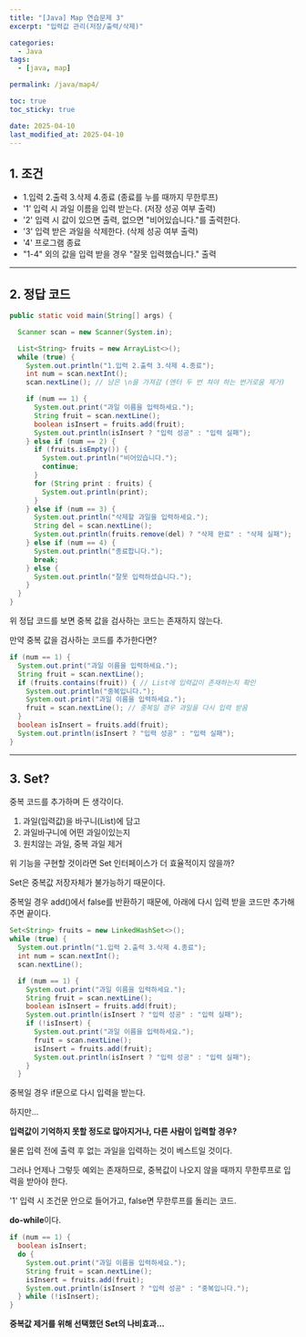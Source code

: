 ```yaml
---
title: "[Java] Map 연습문제 3"
excerpt: "입력값 관리(저장/출력/삭제)"

categories:
  - Java
tags:
  - [java, map]

permalink: /java/map4/

toc: true
toc_sticky: true

date: 2025-04-10
last_modified_at: 2025-04-10
---
```


## 1. 조건

- 1.입력 2.출력 3.삭제 4.종료 (종료를 누를 때까지 무한루프)
- '1' 입력 시 과일 이름을 입력 받는다. (저장 성공 여부 출력)
- '2' 입력 시 값이 있으면 출력, 없으면 "비어있습니다."를 출력한다.
- '3' 입력 받은 과일을 삭제한다. (삭제 성공 여부 출력)
- '4' 프로그램 종료
- "1-4" 외의 값을 입력 받을 경우 "잘못 입력했습니다." 출력

<hr>

## 2. 정답 코드

```java
public static void main(String[] args) {

  Scanner scan = new Scanner(System.in);

  List<String> fruits = new ArrayList<>();
  while (true) {
    System.out.println("1.입력 2.출력 3.삭제 4.종료");
    int num = scan.nextInt();
    scan.nextLine(); // 남은 \n을 가져감 (엔터 두 번 쳐야 하는 번거로움 제거)

    if (num == 1) {
      System.out.print("과일 이름을 입력하세요.");
      String fruit = scan.nextLine();
      boolean isInsert = fruits.add(fruit);
      System.out.println(isInsert ? "입력 성공" : "입력 실패");
    } else if (num == 2) {
      if (fruits.isEmpty()) {
        System.out.println("비어있습니다.");
        continue;
      }
      for (String print : fruits) {
        System.out.println(print);
      }
    } else if (num == 3) {
      System.out.println("삭제할 과일을 입력하세요.");
      String del = scan.nextLine();
      System.out.println(fruits.remove(del) ? "삭제 완료" : "삭제 실패");
    } else if (num == 4) {
      System.out.println("종료합니다.");
      break;
    } else {
      System.out.println("잘못 입력하셨습니다.");
    }
  }
}
```

위 정답 코드를 보면 중복 값을 검사하는 코드는 존재하지 않는다.

만약 중복 값을 검사하는 코드를 추가한다면?

```java
if (num == 1) {
  System.out.print("과일 이름을 입력하세요.");
  String fruit = scan.nextLine();
  if (fruits.contains(fruit)) { // List에 입력값이 존재하는지 확인
    System.out.println("중복입니다.");
    System.out.print("과일 이름을 입력하세요.");
    fruit = scan.nextLine(); // 중복일 경우 과일을 다시 입력 받음
  }
  boolean isInsert = fruits.add(fruit);
  System.out.println(isInsert ? "입력 성공" : "입력 실패");
}
```

<hr>

## 3. Set?

중복 코드를 추가하며 든 생각이다.

1. 과일(입력값)을 바구니(List)에 담고
2. 과일바구니에 어떤 과일이있는지
3. 원치않는 과일, 중복 과일 제거

위 기능을 구현할 것이라면 Set 인터페이스가 더 효율적이지 않을까?

Set은 중복값 저장자체가 불가능하기 때문이다.

중복일 경우 add()에서 false를 반환하기 때문에, 아래에 다시 입력 받을 코드만 추가해주면 끝이다.

```java
Set<String> fruits = new LinkedHashSet<>();
while (true) {
  System.out.println("1.입력 2.출력 3.삭제 4.종료");
  int num = scan.nextInt();
  scan.nextLine();

  if (num == 1) {
    System.out.print("과일 이름을 입력하세요.");
    String fruit = scan.nextLine();
    boolean isInsert = fruits.add(fruit);
    System.out.println(isInsert ? "입력 성공" : "입력 실패");
    if (!isInsert) {
      System.out.print("과일 이름을 입력하세요.");
      fruit = scan.nextLine();
      isInsert = fruits.add(fruit);
      System.out.println(isInsert ? "입력 성공" : "입력 실패");
    }
  }
```

중복일 경우 if문으로 다시 입력을 받는다.

하지만...

**입력값이 기억하지 못할 정도로 많아지거나, 다른 사람이 입력할 경우?**

물론 입력 전에 출력 후 없는 과일을 입력하는 것이 베스트일 것이다.

그러나 언제나 그렇듯 예외는 존재하므로, 중복값이 나오지 않을 때까지 무한루프로 입력을 받아야 한다.

'1' 입력 시 조건문 안으로 들어가고, false면 무한루프를 돌리는 코드.

**do-while**이다.

```java
if (num == 1) {
  boolean isInsert;
  do {
    System.out.print("과일 이름을 입력하세요.");
    String fruit = scan.nextLine();
    isInsert = fruits.add(fruit);
    System.out.println(isInsert ? "입력 성공" : "중복입니다.");
  } while (!isInsert);
}
```

**중복값 제거를 위해 선택했던 Set의 나비효과...**
